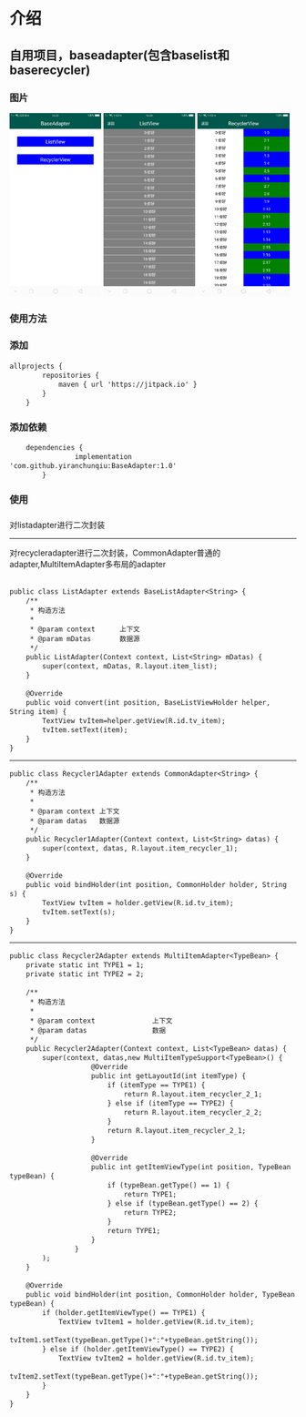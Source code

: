 # 介绍
## 自用项目，baseadapter(包含baselist和baserecycler)

### 图片
<div style="align: center">
       <img src="https://github.com/yiranchunqiu/BaseAdapter/blob/master/pic/%E5%9B%BE%E7%89%871.png" width="32%">
       <img src="https://github.com/yiranchunqiu/BaseAdapter/blob/master/pic/%E5%9B%BE%E7%89%872.png" width="32%">
       <img src="https://github.com/yiranchunqiu/BaseAdapter/blob/master/pic/%E5%9B%BE%E7%89%873.png" width="32%">
</div>


### 使用方法
### 添加

```
allprojects {
 		repositories {
 			maven { url 'https://jitpack.io' }
 		}
 	}
```

### 添加依赖

```
 	dependencies {
    	        implementation 'com.github.yiranchunqiu:BaseAdapter:1.0'
    	}
```

### 使用
#####
对listadapter进行二次封装
***
对recycleradapter进行二次封装，CommonAdapter普通的adapter,MultiItemAdapter多布局的adapter

```

public class ListAdapter extends BaseListAdapter<String> {
    /**
     * 构造方法
     *
     * @param context      上下文
     * @param mDatas       数据源
     */
    public ListAdapter(Context context, List<String> mDatas) {
        super(context, mDatas, R.layout.item_list);
    }

    @Override
    public void convert(int position, BaseListViewHolder helper, String item) {
        TextView tvItem=helper.getView(R.id.tv_item);
        tvItem.setText(item);
    }
}

```
***
```
public class Recycler1Adapter extends CommonAdapter<String> {
    /**
     * 构造方法
     *
     * @param context 上下文
     * @param datas   数据源
     */
    public Recycler1Adapter(Context context, List<String> datas) {
        super(context, datas, R.layout.item_recycler_1);
    }

    @Override
    public void bindHolder(int position, CommonHolder holder, String s) {
        TextView tvItem = holder.getView(R.id.tv_item);
        tvItem.setText(s);
    }
}
```
***

```
public class Recycler2Adapter extends MultiItemAdapter<TypeBean> {
    private static int TYPE1 = 1;
    private static int TYPE2 = 2;

    /**
     * 构造方法
     *
     * @param context              上下文
     * @param datas                数据
     */
    public Recycler2Adapter(Context context, List<TypeBean> datas) {
        super(context, datas,new MultiItemTypeSupport<TypeBean>() {
                    @Override
                    public int getLayoutId(int itemType) {
                        if (itemType == TYPE1) {
                            return R.layout.item_recycler_2_1;
                        } else if (itemType == TYPE2) {
                            return R.layout.item_recycler_2_2;
                        }
                        return R.layout.item_recycler_2_1;
                    }

                    @Override
                    public int getItemViewType(int position, TypeBean typeBean) {
                        if (typeBean.getType() == 1) {
                            return TYPE1;
                        } else if (typeBean.getType() == 2) {
                            return TYPE2;
                        }
                        return TYPE1;
                    }
                }
        );
    }

    @Override
    public void bindHolder(int position, CommonHolder holder, TypeBean typeBean) {
        if (holder.getItemViewType() == TYPE1) {
            TextView tvItem1 = holder.getView(R.id.tv_item);
            tvItem1.setText(typeBean.getType()+":"+typeBean.getString());
        } else if (holder.getItemViewType() == TYPE2) {
            TextView tvItem2 = holder.getView(R.id.tv_item);
            tvItem2.setText(typeBean.getType()+":"+typeBean.getString());
        }
    }
}
```